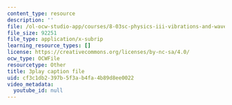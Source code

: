 ```yaml
---
content_type: resource
description: ''
file: /ol-ocw-studio-app/courses/8-03sc-physics-iii-vibrations-and-waves-fall-2016/cf3c1db2397b5f3ab4fa4b89d8ee0022_mqhO9GT8hD4.vtt
file_size: 92251
file_type: application/x-subrip
learning_resource_types: []
license: https://creativecommons.org/licenses/by-nc-sa/4.0/
ocw_type: OCWFile
resourcetype: Other
title: 3play caption file
uid: cf3c1db2-397b-5f3a-b4fa-4b89d8ee0022
video_metadata:
  youtube_id: null
---
```

